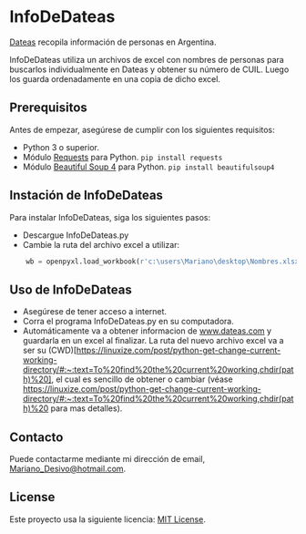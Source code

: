 # InfoDeDateas

[Dateas](https://www.dateas.com/) recopila información de personas en Argentina.

InfoDeDateas utiliza un archivos de excel con nombres de personas para buscarlos individualmente en Dateas y obtener su número de CUIL. Luego los guarda ordenadamente en una copia de dicho excel.

## Prerequisitos

Antes de empezar, asegúrese de cumplir con los siguientes requisitos:

* Python 3 o superior.
* Módulo [Requests](https://pypi.org/project/requests/) para Python.
       ```
            pip install requests
       ```
* Módulo [Beautiful Soup 4](https://pypi.org/project/beautifulsoup4/) para Python.
       ```
            pip install beautifulsoup4
       ```

## Instación de InfoDeDateas

Para instalar InfoDeDateas, siga los siguientes pasos:

* Descargue InfoDeDateas.py
* Cambie la ruta del archivo excel a utilizar:
```python
    wb = openpyxl.load_workbook(r'c:\users\Mariano\desktop\Nombres.xlsx') #Path de un excel con lista de nombres
```

## Uso de InfoDeDateas

* Asegúrese de tener acceso a internet.
* Corra el programa InfoDeDateas.py en su computadora.
* Automáticamente va a obtener informacion de www.dateas.com y guardarla en un excel al finalizar. La ruta del nuevo archivo excel va a ser su (CWD)[https://linuxize.com/post/python-get-change-current-working-directory/#:~:text=To%20find%20the%20current%20working,chdir(path)%20], el cual es sencillo de obtener o cambiar (véase https://linuxize.com/post/python-get-change-current-working-directory/#:~:text=To%20find%20the%20current%20working,chdir(path)%20 para mas detalles).


## Contacto

Puede contactarme mediante mi dirección de email, Mariano_Desivo@hotmail.com.

## License

Este proyecto usa la siguiente licencia: [MIT License](https://github.com/MarianoDesivo/InfoDeDateas/blob/main/LICENSE).
